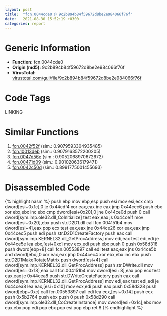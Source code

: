 ```yaml
---
layout: post
title:  "fcn.0044cde0 @ 9c2b894b84f59672d8be2e984066f76f"
date:   2021-08-30 15:52:19 +0300
categories: report
---
```


# Generic Information
- **Function:** fcn.0044cde0
- **Origin (md5):** 9c2b894b84f59672d8be2e984066f76f
- **VirusTotal:** [virustotal.com/gui/file/9c2b894b84f59672d8be2e984066f76f][virustotal_ref]

# Code Tags
<span class="tag" id="LINKING">LINKING</span>


# Similar Functions

1. [fcn.0042f52f][similar_1_ref] (sim.: 0.9079593304935485)
2. [fcn.10013deb][similar_2_ref] (sim.: 0.9079163572200205)
3. [fcn.0047d56e][similar_3_ref] (sim.: 0.9052068970672672)
4. [fcn.00471d09][similar_4_ref] (sim.: 0.901020636179471)
5. [fcn.0042c50d][similar_5_ref] (sim.: 0.8991775001455693)


# Disassembled Code

{% highlight nasm %}
push ebp
mov ebp,esp
push esi
mov esi,ecx
cmp dword[esi+0x1c],0
je 0x44cdf4
xor eax,eax
inc eax
jmp 0x44cec6
push ebx
xor ebx,ebx
inc ebx
cmp dword[esi+0x20],0
jne 0x44ce0d
push 0
call dword[sym.imp.ole32.dll_CoInitialize]
test eax,eax
js 0x44ce1f
mov dword[esi+0x20],ebx
push str.D2D1.dll
call fcn.004151b4
mov dword[esi+4],eax
pop ecx
test eax,eax
jne 0x44ce26
xor eax,eax
jmp 0x44cec5
push edi
push str.D2D1CreateFactory
push eax
call dword[sym.imp.KERNEL32.dll_GetProcAddress]
mov edi,eax
test edi,edi
je 0x44ce5e
lea ebx,[esi+0xc]
mov ecx,edi
push ebx
push 0
push 0x58d318
push dword[ebp+8]
call fcn.00553897
call edi
test eax,eax
jns 0x44ce5b
and dword[ebx],0
xor eax,eax
jmp 0x44cec4
xor ebx,ebx
inc ebx
push str.D2D1MakeRotateMatrix
push dword[esi+4]
call dword[sym.imp.KERNEL32.dll_GetProcAddress]
push str.DWrite.dll
mov dword[esi+0x18],eax
call fcn.004151b4
mov dword[esi+8],eax
pop ecx
test eax,eax
je 0x44cea8
push str.DWriteCreateFactory
push eax
call dword[sym.imp.KERNEL32.dll_GetProcAddress]
mov edi,eax
test edi,edi
je 0x44cea8
lea eax,[esi+0x10]
mov ecx,edi
push eax
push 0x58d328
push dword[ebp+0xc]
call fcn.00553897
call edi
lea ecx,[esi+0x14]
push ecx
push 0x5b2764
push ebx
push 0
push 0x58d290
call dword[sym.imp.ole32.dll_CoCreateInstance]
mov dword[esi+0x1c],ebx
mov eax,ebx
pop edi
pop ebx
pop esi
pop ebp
ret 8
{% endhighlight %}


[similar_1_ref]: /report/fcn.0042f52f@289859175c221b107317af7727d26c17
[similar_2_ref]: /report/fcn.10013deb@e5d49e0823e602f2ee948ac39d32c1eb
[similar_3_ref]: /report/fcn.0047d56e@279a61b1e76da49531f1f16fd1102a2d
[similar_4_ref]: /report/fcn.00471d09@d96761eb00d2d97e2b6f5ffffed0b46a
[similar_5_ref]: /report/fcn.0042c50d@9c2b894b84f59672d8be2e984066f76f
[virustotal_ref]: https://www.virustotal.com/gui/file/9c2b894b84f59672d8be2e984066f76f